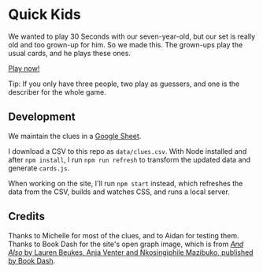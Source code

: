 # Quick Kids

We wanted to play 30 Seconds with our seven-year-old, but our set is really old and too grown-up for him. So we made this. The grown-ups play the usual cards, and he plays these ones.

[Play now!](https://quick-kids.netlify.com/)

Tip: If you only have three people, two play as guessers, and one is the describer for the whole game.

## Development

We maintain the clues in a [Google Sheet](https://docs.google.com/spreadsheets/d/1dDswbV5O-VVTHNIRhtP-fa-pZOlWYPqMVDMmPtua_EM/edit?usp=sharing).

I download a CSV to this repo as `data/clues.csv`. With Node installed and after `npm install`, I run `npm run refresh` to transform the updated data and generate `cards.js`.

When working on the site, I'll run `npm start` instead, which refreshes the data from the CSV, builds and watches CSS, and runs a local server.

## Credits

Thanks to Michelle for most of the clues, and to Aidan for testing them. Thanks to Book Dash for the site's open graph image, which is from [*And Also* by Lauren Beukes, Anja Venter and Nkosingiphile Mazibuko, published by Book Dash](https://bookdash.org/books/also-anja-venter-nkosingiphile-mazibuko-lauren-beukes/).
